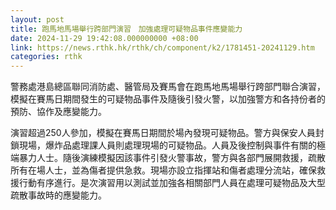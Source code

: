 ```yaml
---
layout: post
title: 跑馬地馬場舉行跨部門演習　加強處理可疑物品事件應變能力
date: 2024-11-29 19:42:08.000000000 +08:00
link: https://news.rthk.hk/rthk/ch/component/k2/1781451-20241129.htm
categories: rthk
---
```


警務處港島總區聯同消防處、醫管局及賽馬會在跑馬地馬場舉行跨部門聯合演習，模擬在賽馬日期間發生的可疑物品事件及隨後引發火警，以加強警方和各持份者的預防、協作及應變能力。

演習超過250人參加，模擬在賽馬日期間於場內發現可疑物品。警方與保安人員封鎖現場，爆炸品處理課人員則處理現場的可疑物品。人員及後控制與事件有關的極端暴力人士。隨後演練模擬因該事件引發火警事故，警方與各部門展開救援，疏散所有在場人士，並為傷者提供急救。現場亦設立指揮站和傷者處理分流站，確保救援行動有序進行。是次演習用以測試並加強各相關部門人員在處理可疑物品及大型疏散事故時的應變能力。
　　

